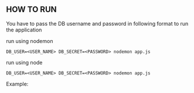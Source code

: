 ## HOW TO RUN

You have to pass the DB username and password in following format to run the application

run using nodemon

```
DB_USER=<USER_NAME> DB_SECRET=<PASSWORD> nodemon app.js
```

run using node


```
DB_USER=<USER_NAME> DB_SECRET=<PASSWORD> nodemon app.js
```

Example:

```


```
